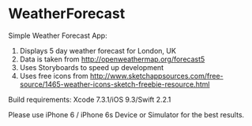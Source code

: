 # WeatherForecast

Simple Weather Forecast App:

1. Displays 5 day weather forecast for London, UK
2. Data is taken from http://openweathermap.org/forecast5
3. Uses Storyboards to speed up development
4. Uses free icons from http://www.sketchappsources.com/free-source/1465-weather-icons-sketch-freebie-resource.html

Build requirements: Xcode 7.3.1/iOS 9.3/Swift 2.2.1

Please use iPhone 6 / iPhone 6s Device or Simulator for the best results.

